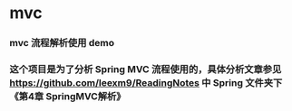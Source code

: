 # mvc
### mvc 流程解析使用 demo
### 这个项目是为了分析 Spring MVC 流程使用的，具体分析文章参见 https://github.com/leexm9/ReadingNotes 中 Spring 文件夹下《第4章 SpringMVC解析》